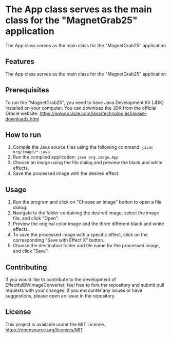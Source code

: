 # The App class serves as the main class for the "MagnetGrab25" application

The App class serves as the main class for the "MagnetGrab25" application

## Features

The App class serves as the main class for the "MagnetGrab25" application

## Prerequisites

To run the  "MagnetGrab25", you need to have Java Development Kit (JDK) installed on your computer. You can download the JDK from the official Oracle website: https://www.oracle.com/java/technologies/javase-downloads.html

## How to run

1. Compile the Java source files using the following command: `javac org/image/*.java`
2. Run the compiled application: `java org.image.App`
3. Choose an image using the file dialog and preview the black and white effects.
4. Save the processed image with the desired effect.

## Usage

1. Run the program and click on "Choose an image" button to open a file dialog.
2. Navigate to the folder containing the desired image, select the image file, and click "Open".
3. Preview the original color image and the three different black and white effects.
4. To save the processed image with a specific effect, click on the corresponding "Save with Effect X" button.
5. Choose the destination folder and file name for the processed image, and click "Save".

## Contributing

If you would like to contribute to the development of EffectfulBWImageConverter, feel free to fork the repository and submit pull requests with your changes. If you encounter any issues or have suggestions, please open an issue in the repository.

## License

This project is available under the MIT License. https://opensource.org/licenses/MIT
